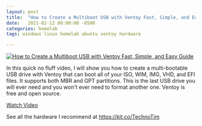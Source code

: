 ```yaml
---
layout: post
title:  "How to Create a Multiboot USB with Ventoy Fast, Simple, and Easy Guide"
date:   2021-02-12 09:00:00 -0500
categories: homelab
tags: windows linux homelab ubuntu ventoy hardware

---
```


[![How to Create a Multiboot USB with Ventoy Fast, Simple, and Easy Guide](https://img.youtube.com/vi/z1FyoCswwAc/0.jpg)](https://www.youtube.com/watch?v=z1FyoCswwAc "How to Create a Multiboot USB with Ventoy Fast, Simple, and Easy Guide")

In this quick no fluff video, I will show you how to create a multi-bootable USB drive with Ventoy that can boot all of your ISO, WIM, IMG, VHD, and EFI files.  It supports both MBR and GPT partitions.   This is the last USB drive you will ever need and you won't ever need to format another one.  Ventoy is free and open source.

[Watch Video](https://www.youtube.com/watch?v=z1FyoCswwAc)

See all the hardware I recommend at <https://kit.co/TechnoTim>
